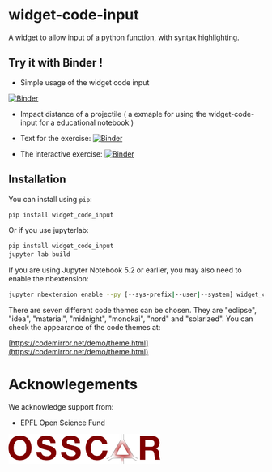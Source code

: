 
# widget-code-input

A widget to allow input of a python function, with syntax highlighting.

## Try it with Binder !

* Simple usage of the widget code input

[![Binder](https://mybinder.org/badge_logo.svg)](https://mybinder.org/v2/gh/osscar-org/widget-code-input/master?urlpath=%2Ftree%2Fexamples%2Fintroduction.ipynb)

* Impact distance of a projectile ( a exmaple for using the widget-code-input for a educational notebook )

- Text for the exercise: [![Binder](https://mybinder.org/badge_logo.svg)](https://mybinder.org/v2/gh/osscar-org/widget-code-input/develop?urlpath=%2Fvoila%2Frender%2Fdemos%2Fprojectile-notebook.ipynb)

- The interactive exercise: [![Binder](https://mybinder.org/badge_logo.svg)](https://mybinder.org/v2/gh/osscar-org/widget-code-input/develop?urlpath=%2Fvoila%2Frender%2Fdemos%2Fprojectile-inline.ipynb)

## Installation

You can install using `pip`:

```bash
pip install widget_code_input
```

Or if you use jupyterlab:

```bash
pip install widget_code_input
jupyter lab build
```

If you are using Jupyter Notebook 5.2 or earlier, you may also need to enable
the nbextension:
```bash
jupyter nbextension enable --py [--sys-prefix|--user|--system] widget_code_input
```
There are seven different code themes can be chosen. They are "eclipse",
"idea", "material", "midnight", "monokai", "nord" and "solarized".
You can check the appearance of the code themes at:

[https://codemirror.net/demo/theme.html](https://codemirror.net/demo/theme.html)


# Acknowlegements

We acknowledge support from:
* EPFL Open Science Fund

<img src='./OSSCAR-logo.png' width='300'>

